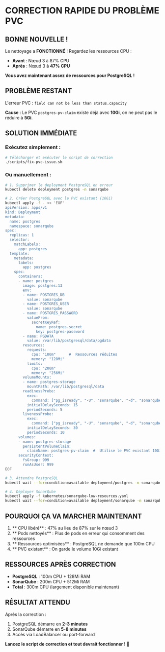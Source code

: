#  CORRECTION RAPIDE DU PROBLÈME PVC

##  **BONNE NOUVELLE !**

Le nettoyage a **FONCTIONNÉ** ! Regardez les ressources CPU :
- **Avant** : Nœud 3 à 87% CPU
- **Après** : Nœud 3 à **47% CPU** 

**Vous avez maintenant assez de ressources pour PostgreSQL !**

##  **PROBLÈME RESTANT**

L'erreur PVC : `field can not be less than status.capacity`

**Cause** : Le PVC `postgres-pv-claim` existe déjà avec **10Gi**, on ne peut pas le réduire à **5Gi**.

##  **SOLUTION IMMÉDIATE**

### **Exécutez simplement :**
```bash
# Télécharger et exécuter le script de correction
./scripts/fix-pvc-issue.sh
```

### **Ou manuellement :**
```bash
# 1. Supprimer le deployment PostgreSQL en erreur
kubectl delete deployment postgres -n sonarqube

# 2. Créer PostgreSQL avec le PVC existant (10Gi)
kubectl apply -f - << 'EOF'
apiVersion: apps/v1
kind: Deployment
metadata:
  name: postgres
  namespace: sonarqube
spec:
  replicas: 1
  selector:
    matchLabels:
      app: postgres
  template:
    metadata:
      labels:
        app: postgres
    spec:
      containers:
      - name: postgres
        image: postgres:13
        env:
        - name: POSTGRES_DB
          value: sonarqube
        - name: POSTGRES_USER
          value: sonarqube
        - name: POSTGRES_PASSWORD
          valueFrom:
            secretKeyRef:
              name: postgres-secret
              key: postgres-password
        - name: PGDATA
          value: /var/lib/postgresql/data/pgdata
        resources:
          requests:
            cpu: "100m"      #  Ressources réduites
            memory: "128Mi"
          limits:
            cpu: "200m"
            memory: "256Mi"
        volumeMounts:
        - name: postgres-storage
          mountPath: /var/lib/postgresql/data
        readinessProbe:
          exec:
            command: ["pg_isready", "-U", "sonarqube", "-d", "sonarqube"]
          initialDelaySeconds: 15
          periodSeconds: 5
        livenessProbe:
          exec:
            command: ["pg_isready", "-U", "sonarqube", "-d", "sonarqube"]
          initialDelaySeconds: 30
          periodSeconds: 10
      volumes:
      - name: postgres-storage
        persistentVolumeClaim:
          claimName: postgres-pv-claim  #  Utilise le PVC existant 10Gi
      securityContext:
        fsGroup: 999
        runAsUser: 999
EOF

# 3. Attendre PostgreSQL
kubectl wait --for=condition=available deployment/postgres -n sonarqube --timeout=300s

# 4. Déployer SonarQube
kubectl apply -f kubernetes/sonarqube-low-resources.yaml
kubectl wait --for=condition=available deployment/sonarqube -n sonarqube --timeout=600s
```

##  **POURQUOI ÇA VA MARCHER MAINTENANT**

1. ** CPU libéré** : 47% au lieu de 87% sur le nœud 3
2. ** Pods nettoyés** : Plus de pods en erreur qui consomment des ressources
3. ** Ressources optimisées** : PostgreSQL ne demande que 100m CPU
4. ** PVC existant** : On garde le volume 10Gi existant

##  **RESSOURCES APRÈS CORRECTION**

- **PostgreSQL** : 100m CPU + 128Mi RAM 
- **SonarQube** : 200m CPU + 512Mi RAM 
- **Total** : 300m CPU (largement disponible maintenant)

##  **RÉSULTAT ATTENDU**

Après la correction :
1. PostgreSQL démarre en **2-3 minutes**
2. SonarQube démarre en **5-8 minutes**
3. Accès via LoadBalancer ou port-forward

**Lancez le script de correction et tout devrait fonctionner !** 🎉


